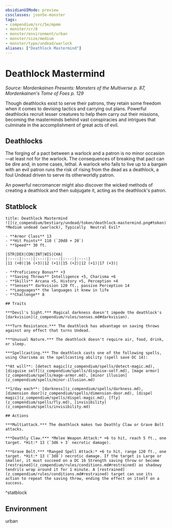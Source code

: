 ```yaml
---
obsidianUIMode: preview
cssclasses: json5e-monster
tags:
- compendium/src/5e/mpmm
- monster/cr/8
- monster/environment/urban
- monster/size/medium
- monster/type/undead/warlock
aliases: ["Deathlock Mastermind"]
---
```

# Deathlock Mastermind
*Source: Mordenkainen Presents: Monsters of the Multiverse p. 87, Mordenkainen's Tome of Foes p. 129*  

Though deathlocks exist to serve their patrons, they retain some freedom when it comes to devising tactics and carrying out plans. Powerful deathlocks recruit lesser creatures to help them carry out their missions, becoming the masterminds behind vast conspiracies and intrigues that culminate in the accomplishment of great acts of evil.

## Deathlocks

The forging of a pact between a warlock and a patron is no minor occasion—at least not for the warlock. The consequences of breaking that pact can be dire and, in some cases, lethal. A warlock who fails to live up to a bargain with an evil patron runs the risk of rising from the dead as a deathlock, a foul Undead driven to serve its otherworldly patron.

An powerful necromancer might also discover the wicked methods of creating a deathlock and then subjugate it, acting as the deathlock's patron.

## Statblock

```ad-statblock
title: Deathlock Mastermind
![](z_compendium/bestiary/undead/token/deathlock-mastermind.png#token)
*Medium undead (warlock), Typically  Neutral Evil*

- **Armor Class** 13 
- **Hit Points** 110 (`20d8 + 20`)
- **Speed** 30 ft.

|STR|DEX|CON|INT|WIS|CHA|
|:---:|:---:|:---:|:---:|:---:|:---:|
|11 (+0)|16 (+3)|12 (+1)|15 (+2)|12 (+1)|17 (+3)|

- **Proficiency Bonus** +3
- **Saving Throws** Intelligence +5, Charisma +6
- **Skills** Arcana +5, History +5, Perception +4
- **Senses** darkvision 120 ft., passive Perception 14
- **Languages** the languages it knew in life
- **Challenge** 8

## Traits

***Devil's Sight.*** Magical darkness doesn't impede the deathlock's [darkvision](z_compendium/rules/senses.md#darkvision).

***Turn Resistance.*** The deathlock has advantage on saving throws against any effect that turns Undead.

***Unusual Nature.*** The deathlock doesn't require air, food, drink, or sleep.

***Spellcasting.*** The deathlock casts one of the following spells, using Charisma as the spellcasting ability (spell save DC 14):

**At will**: [detect magic](z_compendium/spells/detect-magic.md), [disguise self](z_compendium/spells/disguise-self.md), [mage armor](z_compendium/spells/mage-armor.md), [minor illusion](z_compendium/spells/minor-illusion.md)

**1/day each**: [darkness](z_compendium/spells/darkness.md), [dimension door](z_compendium/spells/dimension-door.md), [dispel magic](z_compendium/spells/dispel-magic.md), [fly](z_compendium/spells/fly.md), [invisibility](z_compendium/spells/invisibility.md)

## Actions

***Multiattack.*** The deathlock makes two Deathly Claw or Grave Bolt attacks.

***Deathly Claw.*** *Melee Weapon Attack:* +6 to hit, reach 5 ft., one target. *Hit:* 13 (`3d6 + 3` necrotic damage).

***Grave Bolt.*** *Ranged Spell Attack:* +6 to hit, range 120 ft., one target. *Hit:* 13 (`3d8`) necrotic damage. If the target is Large or smaller, it must succeed on a DC 16 Strength saving throw or become [restrained](z_compendium/rules/conditions.md#restrained) as shadowy tendrils wrap around it for 1 minute. A [restrained](z_compendium/rules/conditions.md#restrained) target can use its action to repeat the saving throw, ending the effect on itself on a success.
```
^statblock

## Environment

urban